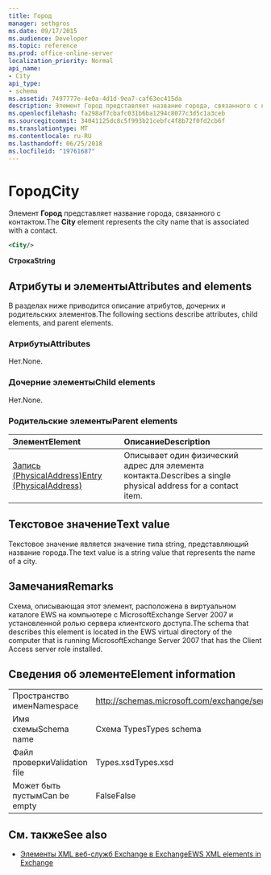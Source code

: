 ```yaml
---
title: Город
manager: sethgros
ms.date: 09/17/2015
ms.audience: Developer
ms.topic: reference
ms.prod: office-online-server
localization_priority: Normal
api_name:
- City
api_type:
- schema
ms.assetid: 7497777e-4e0a-4d1d-9ea7-caf63ec415da
description: Элемент Город представляет название города, связанного с контактом.
ms.openlocfilehash: fa298af7cbafc031b6ba1294c8077c3d5c1a3ceb
ms.sourcegitcommit: 34041125dc8c5f993b21cebfc4f8b72f0fd2cb6f
ms.translationtype: MT
ms.contentlocale: ru-RU
ms.lasthandoff: 06/25/2018
ms.locfileid: "19761687"
---
```

# <a name="city"></a><span data-ttu-id="d067b-103">Город</span><span class="sxs-lookup"><span data-stu-id="d067b-103">City</span></span>

<span data-ttu-id="d067b-104">Элемент **Город** представляет название города, связанного с контактом.</span><span class="sxs-lookup"><span data-stu-id="d067b-104">The **City** element represents the city name that is associated with a contact.</span></span> 
  
```xml
<City/>
```

 <span data-ttu-id="d067b-105">**Строка**</span><span class="sxs-lookup"><span data-stu-id="d067b-105">**String**</span></span>
## <a name="attributes-and-elements"></a><span data-ttu-id="d067b-106">Атрибуты и элементы</span><span class="sxs-lookup"><span data-stu-id="d067b-106">Attributes and elements</span></span>

<span data-ttu-id="d067b-107">В разделах ниже приводится описание атрибутов, дочерних и родительских элементов.</span><span class="sxs-lookup"><span data-stu-id="d067b-107">The following sections describe attributes, child elements, and parent elements.</span></span>
  
### <a name="attributes"></a><span data-ttu-id="d067b-108">Атрибуты</span><span class="sxs-lookup"><span data-stu-id="d067b-108">Attributes</span></span>

<span data-ttu-id="d067b-109">Нет.</span><span class="sxs-lookup"><span data-stu-id="d067b-109">None.</span></span>
  
### <a name="child-elements"></a><span data-ttu-id="d067b-110">Дочерние элементы</span><span class="sxs-lookup"><span data-stu-id="d067b-110">Child elements</span></span>

<span data-ttu-id="d067b-111">Нет.</span><span class="sxs-lookup"><span data-stu-id="d067b-111">None.</span></span>
  
### <a name="parent-elements"></a><span data-ttu-id="d067b-112">Родительские элементы</span><span class="sxs-lookup"><span data-stu-id="d067b-112">Parent elements</span></span>

|<span data-ttu-id="d067b-113">**Элемент**</span><span class="sxs-lookup"><span data-stu-id="d067b-113">**Element**</span></span>|<span data-ttu-id="d067b-114">**Описание**</span><span class="sxs-lookup"><span data-stu-id="d067b-114">**Description**</span></span>|
|:-----|:-----|
|[<span data-ttu-id="d067b-115">Запись (PhysicalAddress)</span><span class="sxs-lookup"><span data-stu-id="d067b-115">Entry (PhysicalAddress)</span></span>](entry-physicaladdress.md) <br/> |<span data-ttu-id="d067b-116">Описывает один физический адрес для элемента контакта.</span><span class="sxs-lookup"><span data-stu-id="d067b-116">Describes a single physical address for a contact item.</span></span>  <br/> |
   
## <a name="text-value"></a><span data-ttu-id="d067b-117">Текстовое значение</span><span class="sxs-lookup"><span data-stu-id="d067b-117">Text value</span></span>

<span data-ttu-id="d067b-118">Текстовое значение является значение типа string, представляющий название города.</span><span class="sxs-lookup"><span data-stu-id="d067b-118">The text value is a string value that represents the name of a city.</span></span>
  
## <a name="remarks"></a><span data-ttu-id="d067b-119">Замечания</span><span class="sxs-lookup"><span data-stu-id="d067b-119">Remarks</span></span>

<span data-ttu-id="d067b-120">Схема, описывающая этот элемент, расположена в виртуальном каталоге EWS на компьютере с MicrosoftExchange Server 2007 и установленной ролью сервера клиентского доступа.</span><span class="sxs-lookup"><span data-stu-id="d067b-120">The schema that describes this element is located in the EWS virtual directory of the computer that is running MicrosoftExchange Server 2007 that has the Client Access server role installed.</span></span>
  
## <a name="element-information"></a><span data-ttu-id="d067b-121">Сведения об элементе</span><span class="sxs-lookup"><span data-stu-id="d067b-121">Element information</span></span>

|||
|:-----|:-----|
|<span data-ttu-id="d067b-122">Пространство имен</span><span class="sxs-lookup"><span data-stu-id="d067b-122">Namespace</span></span>  <br/> |http://schemas.microsoft.com/exchange/services/2006/types  <br/> |
|<span data-ttu-id="d067b-123">Имя схемы</span><span class="sxs-lookup"><span data-stu-id="d067b-123">Schema name</span></span>  <br/> |<span data-ttu-id="d067b-124">Схема Types</span><span class="sxs-lookup"><span data-stu-id="d067b-124">Types schema</span></span>  <br/> |
|<span data-ttu-id="d067b-125">Файл проверки</span><span class="sxs-lookup"><span data-stu-id="d067b-125">Validation file</span></span>  <br/> |<span data-ttu-id="d067b-126">Types.xsd</span><span class="sxs-lookup"><span data-stu-id="d067b-126">Types.xsd</span></span>  <br/> |
|<span data-ttu-id="d067b-127">Может быть пустым</span><span class="sxs-lookup"><span data-stu-id="d067b-127">Can be empty</span></span>  <br/> |<span data-ttu-id="d067b-128">False</span><span class="sxs-lookup"><span data-stu-id="d067b-128">False</span></span>  <br/> |
   
## <a name="see-also"></a><span data-ttu-id="d067b-129">См. также</span><span class="sxs-lookup"><span data-stu-id="d067b-129">See also</span></span>



- [<span data-ttu-id="d067b-130">Элементы XML веб-служб Exchange в Exchange</span><span class="sxs-lookup"><span data-stu-id="d067b-130">EWS XML elements in Exchange</span></span>](ews-xml-elements-in-exchange.md)

